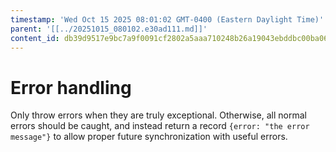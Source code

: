 ```yaml
---
timestamp: 'Wed Oct 15 2025 08:01:02 GMT-0400 (Eastern Daylight Time)'
parent: '[[../20251015_080102.e30ad111.md]]'
content_id: db39d9517e9bc7a9f0091cf2802a5aaa710248b26a19043ebddbc00ba067bc70
---
```


# Error handling

Only throw errors when they are truly exceptional. Otherwise, all normal errors should be caught, and instead return a record `{error: "the error message"}` to allow proper future synchronization with useful errors.
